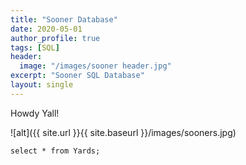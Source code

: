 ```yaml
---
title: "Sooner Database"
date: 2020-05-01
author_profile: true
tags: [SQL]
header:
  image: "/images/sooner header.jpg"
excerpt: "Sooner SQL Database"
layout: single
---
```


Howdy Yall!

![alt]({{ site.url }}{{ site.baseurl }}/images/sooners.jpg)

~~~~mysql
select * from Yards;
~~~~
